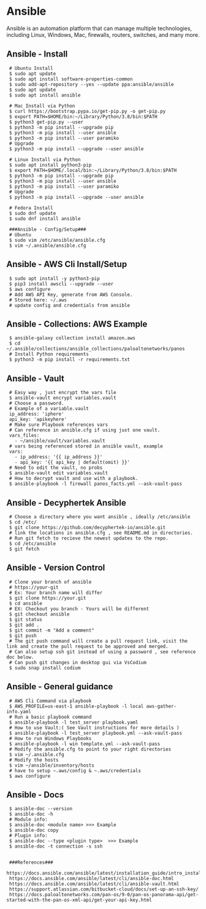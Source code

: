 Ansible
=====

Ansible is an automation platform that can manage multiple technologies, 
including Linux, Windows, Mac, firewalls, routers, switches, and many more. 

Ansible - Install
-----------------------

     # Ubuntu Install
     $ sudo apt update
     $ sudo apt install software-properties-common
     $ sudo add-apt-repository --yes --update ppa:ansible/ansible
     $ sudo apt update
     $ sudo apt install ansible
  
     # Mac Install via Python
     $ curl https://bootstrap.pypa.io/get-pip.py -o get-pip.py
     $ export PATH=$HOME/bin:~/Library/Python/3.8/bin:$PATH
     $ python3 get-pip.py --user
     $ python3 -m pip install --upgrade pip
     $ python3 -m pip install --user ansible
     $ python3 -m pip install --user paramiko
     # Upgrade
     $ python3 -m pip install --upgrade --user ansible

     # Linux Install via Python
     $ sudo apt install python3-pip
     $ export PATH=$HOME/.local/bin:~/Library/Python/3.8/bin:$PATH
     $ python3 -m pip install --upgrade pip
     $ python3 -m pip install --user ansible
     $ python3 -m pip install --user paramiko
     # Upgrade
     $ python3 -m pip install --upgrade --user ansible

     # Fedora Install
     $ sudo dnf update
     $ sudo dnf install ansible
 
     ###Ansible - Config/Setup###
     # Ubuntu
     $ sudo vim /etc/ansible/ansible.cfg
     $ vim ~/.ansible/ansible.cfg
 
Ansible - AWS Cli Install/Setup
-----------------------

     $ sudo apt install -y python3-pip
     $ pip3 install awscli --upgrade --user
     $ aws configure
     # Add AWS API Key, generate from AWS Console. 
     # Stored here: ~/.aws
     # update config and credentials from ansible
 
Ansible - Collections: AWS Example
-----------------------

     $ ansible-galaxy collection install amazon.aws
     $ cd ~/.ansible/collections/ansible_collections/paloaltonetworks/panos
     # Install Python requirements
     $ python3 -m pip install -r requirements.txt
  
Ansible - Vault
-----------------------

     # Easy way , just encrypt the vars file
     $ ansible-vault encrypt variables.vault
     # Choose a password. 
     # Example of a variable.vault
     ip_address: 'iphere'
     api_key: 'apikeyhere'
     # Make sure Playbook references vars
     # Can reference in ansible.cfg if using just one vault.
     vars_files:
       - ~/ansible/vault/variables.vault
     # vars being referenced stored in ansible vault, example
     vars:
       - ip_address: '{{ ip_address }}'
       - api_key: '{{ api_key | default(omit) }}'
     # Need to edit the vault, no probs
     $ ansible-vault edit variables.vault
     # How to decrypt vault and use with a playbook.
     $ ansible-playbook -l firewall panos_facts.yml --ask-vault-pass

Ansible - Decyphertek Ansible
-----------------------

     # Choose a directory where you want ansible , ideally /etc/ansible
     $ cd /etc/ 
     $ git clone https://github.com/decyphertek-io/ansible.git
     # link the locations in ansible.cfg , see README.md in directories. 
     # Run git fetch to recieve the newest updates to the repo. 
     $ cd /etc/ansible
     $ git fetch

Ansible - Version Control
-----------------------

     # Clone your branch of ansible
     # https://your-git
     # Ex: Your branch name will differ
     $ git clone https://your.git
     $ cd ansible
     # EX: Checkout you branch - Yours will be different
     $ git checkout ansible
     $ git status
     $ git add .
     $ git commit -m "Add a comment"
     $ git push
     # The git push command will create a pull request link, visit the link and create the pull request to be approved and merged.
     # Can also setup ssh git instead of using a password , see reference doc below.
     # Can push git changes in desktop gui via VsCodium
     $ sudo snap install codium
 
Ansible - General guidance
-----------------------

     # AWS Cli Command via playbook
     $ AWS_PROFILE=us-east-1 ansible-playbook -l local aws-gather-info.yaml
     # Run a basic playbook command
     $ ansible-playbook -l test_server playbook.yaml
     # How to use Vault:( See Vault instructions for more details ) 
     $ ansible-playbook -l test_server playbook.yml --ask-vault-pass 
     # How to run Windows Playbooks
     $ ansible-playbook -l win template.yml --ask-vault-pass
     # Modify the ansible.cfg to point to your right directories
     $ vim ~/.ansible.cfg
     # Modify the hosts 
     $ vim ~/ansible/inventory/hosts
     # have to setup ~.aws/config & ~.aws/credentials
     $ aws configure
 
Ansible - Docs
-----------------------

     $ ansible-doc --version
     $ ansible-doc -h
     # Module info:
     $ ansible-doc <module name> >>> Example
     $ ansible-doc copy
     # Plugin info:
     $ ansible-doc --type <plugin type>  >>> Example
     $ ansible-doc -t connection -s ssh
 
 
     ###References###
     https://docs.ansible.com/ansible/latest/installation_guide/intro_installation.html
     https://docs.ansible.com/ansible/latest/cli/ansible-doc.html
     https://docs.ansible.com/ansible/latest/cli/ansible-vault.html
     https://support.atlassian.com/bitbucket-cloud/docs/set-up-an-ssh-key/
     https://docs.paloaltonetworks.com/pan-os/9-0/pan-os-panorama-api/get-started-with-the-pan-os-xml-api/get-your-api-key.html

